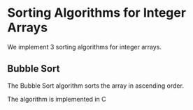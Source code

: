 # Sorting Algorithms for Integer Arrays

We implement 3 sorting algorithms for integer arrays.

## Bubble Sort

The Bubble Sort algorithm sorts the array in ascending order.

The algorithm is implemented in C
